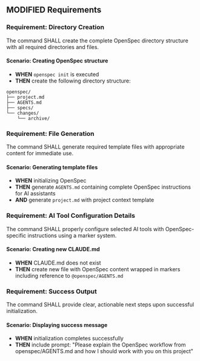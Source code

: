 ## MODIFIED Requirements

### Requirement: Directory Creation
The command SHALL create the complete OpenSpec directory structure with all required directories and files.

#### Scenario: Creating OpenSpec structure
- **WHEN** `openspec init` is executed
- **THEN** create the following directory structure:
```
openspec/
├── project.md
├── AGENTS.md
├── specs/
└── changes/
    └── archive/
```

### Requirement: File Generation
The command SHALL generate required template files with appropriate content for immediate use.

#### Scenario: Generating template files
- **WHEN** initializing OpenSpec
- **THEN** generate `AGENTS.md` containing complete OpenSpec instructions for AI assistants
- **AND** generate `project.md` with project context template

### Requirement: AI Tool Configuration Details

The command SHALL properly configure selected AI tools with OpenSpec-specific instructions using a marker system.

#### Scenario: Creating new CLAUDE.md
- **WHEN** CLAUDE.md does not exist
- **THEN** create new file with OpenSpec content wrapped in markers including reference to `@openspec/AGENTS.md`

### Requirement: Success Output

The command SHALL provide clear, actionable next steps upon successful initialization.

#### Scenario: Displaying success message
- **WHEN** initialization completes successfully
- **THEN** include prompt: "Please explain the OpenSpec workflow from openspec/AGENTS.md and how I should work with you on this project"
